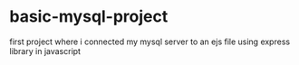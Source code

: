 # basic-mysql-project

first project where i connected my mysql server to an ejs file using express library in javascript
